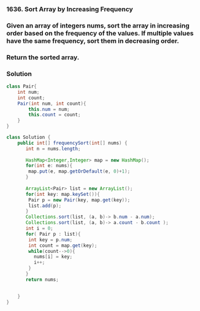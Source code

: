 ### 1636. Sort Array by Increasing Frequency

### Given an array of integers nums, sort the array in increasing order based on the frequency of the values. If multiple values have the same frequency, sort them in decreasing order.

### Return the sorted array.

### Solution 

```java
class Pair{
    int num;
    int count;
    Pair(int num, int count){
        this.num = num;
        this.count = count;
    }
}

class Solution {
    public int[] frequencySort(int[] nums) {
       int n = nums.length;
       
       HashMap<Integer,Integer> map = new HashMap();
       for(int e: nums){
        map.put(e, map.getOrDefault(e, 0)+1);
       }
       
       ArrayList<Pair> list = new ArrayList();
       for(int key: map.keySet()){
        Pair p = new Pair(key, map.get(key));
        list.add(p);
       }
       Collections.sort(list, (a, b)-> b.num - a.num);
       Collections.sort(list, (a, b)-> a.count - b.count );
       int i = 0;
       for( Pair p : list){
        int key = p.num;
        int count = map.get(key);
        while(count-->0){
          nums[i] = key;
          i++;
        }
       }
       return nums;
       

    }
}
```